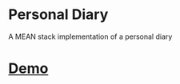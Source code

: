 # Personal Diary
A MEAN stack implementation of a personal diary
 # [Demo](http://personaldiary.azurewebsites.net/)
